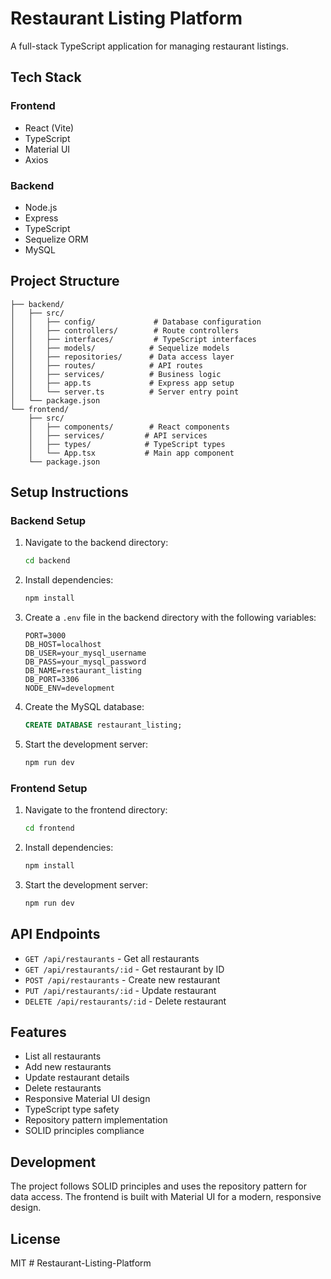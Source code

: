 # Restaurant Listing Platform

A full-stack TypeScript application for managing restaurant listings.

## Tech Stack

### Frontend

- React (Vite)
- TypeScript
- Material UI
- Axios

### Backend

- Node.js
- Express
- TypeScript
- Sequelize ORM
- MySQL

## Project Structure

```
├── backend/
│   ├── src/
│   │   ├── config/             # Database configuration
│   │   ├── controllers/        # Route controllers
│   │   ├── interfaces/         # TypeScript interfaces
│   │   ├── models/            # Sequelize models
│   │   ├── repositories/      # Data access layer
│   │   ├── routes/            # API routes
│   │   ├── services/          # Business logic
│   │   ├── app.ts             # Express app setup
│   │   └── server.ts          # Server entry point
│   └── package.json
└── frontend/
    ├── src/
    │   ├── components/        # React components
    │   ├── services/         # API services
    │   ├── types/            # TypeScript types
    │   └── App.tsx           # Main app component
    └── package.json
```

## Setup Instructions

### Backend Setup

1. Navigate to the backend directory:

   ```bash
   cd backend
   ```

2. Install dependencies:

   ```bash
   npm install
   ```

3. Create a `.env` file in the backend directory with the following variables:

   ```
   PORT=3000
   DB_HOST=localhost
   DB_USER=your_mysql_username
   DB_PASS=your_mysql_password
   DB_NAME=restaurant_listing
   DB_PORT=3306
   NODE_ENV=development
   ```

4. Create the MySQL database:

   ```sql
   CREATE DATABASE restaurant_listing;
   ```

5. Start the development server:
   ```bash
   npm run dev
   ```

### Frontend Setup

1. Navigate to the frontend directory:

   ```bash
   cd frontend
   ```

2. Install dependencies:

   ```bash
   npm install
   ```

3. Start the development server:
   ```bash
   npm run dev
   ```

## API Endpoints

- `GET /api/restaurants` - Get all restaurants
- `GET /api/restaurants/:id` - Get restaurant by ID
- `POST /api/restaurants` - Create new restaurant
- `PUT /api/restaurants/:id` - Update restaurant
- `DELETE /api/restaurants/:id` - Delete restaurant

## Features

- List all restaurants
- Add new restaurants
- Update restaurant details
- Delete restaurants
- Responsive Material UI design
- TypeScript type safety
- Repository pattern implementation
- SOLID principles compliance

## Development

The project follows SOLID principles and uses the repository pattern for data access. The frontend is built with Material UI for a modern, responsive design.

## License

MIT
#   R e s t a u r a n t - L i s t i n g - P l a t f o r m  
 
